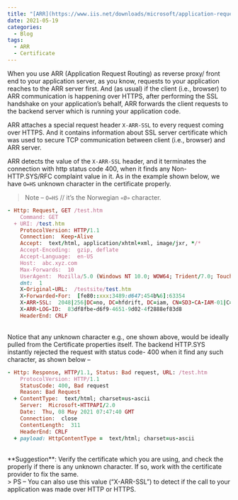 ```yaml
---
title: "[ARR](https://www.iis.net/downloads/microsoft/application-request-routing) rejecting the HTTPS request with HTTP Error code- 400"
date: 2021-05-19
categories:
  - Blog
tags:
  - ARR
  - Certificate
---
```


When you use ARR (Application Request Routing) as reverse proxy/ front end to your application server, as you know, requests to your application reaches to the ARR server first. And (as usual) if the client (i.e., browser) to ARR communication is happening over HTTPS, after performing the SSL handshake on your application’s behalf, ARR forwards the client requests to the backend server which is running your application code. 



ARR attaches a special request header `X-ARR-SSL` to every request coming over HTTPS. And it contains information about SSL server certificate which was used to secure TCP communication between client (i.e., browser) and ARR server. 


ARR detects the value of the `X-ARR-SSL` header, and it terminates the connection with http status code 400, when it finds any Non-HTTP.SYS/RFC complaint value in it.
As in the example shown below, we have `O=HS` unknown character in the certificate properly.
> Note – `O=HS` // it’s the Norwegian `«Ø»` character.

```ruby
- Http: Request, GET /test.htm
    Command: GET
  + URI: /test.htm
    ProtocolVersion: HTTP/1.1
    Connection:  Keep-Alive
    Accept:  text/html, application/xhtml+xml, image/jxr, */*
    Accept-Encoding:  gzip, deflate
    Accept-Language:  en-US
    Host:  abc.xyz.com
    Max-Forwards:  10
    UserAgent:  Mozilla/5.0 (Windows NT 10.0; WOW64; Trident/7.0; Touch; rv:11.0) like Gecko
    dnt:  1
    X-Original-URL:  /testsite/test.htm
    X-Forwarded-For:  [fe80::xxx:3489:d647:454b%6]:63354
    X-ARR-SSL:  2048|256|DC=no, DC=hfdrift, DC=iam, CN=SD3-CA-IAM-01|C=NO, L=Drammen, O=HS, OU=STHF, CN=abc.xyz.com
    X-ARR-LOG-ID:  83df8fbe-d6f9-4651-9d02-4f2888ef83d8
    HeaderEnd: CRLF
```
<br/>
Notice that any unknown character e.g., one shown above, would be ideally pulled from the Certificate properties itself. The backend HTTP.SYS instantly rejected the request with status code- 400 when it find any such character, as shown below – 

```ruby
- Http: Response, HTTP/1.1, Status: Bad request, URL: /test.htm
    ProtocolVersion: HTTP/1.1
    StatusCode: 400, Bad request
    Reason: Bad Request
  + ContentType:  text/html; charset=us-ascii
    Server:  Microsoft-HTTPAPI/2.0
    Date:  Thu, 08 May 2021 07:47:40 GMT
    Connection:  close
    ContentLength:  311
    HeaderEnd: CRLF
  + payload: HttpContentType =  text/html; charset=us-ascii
```
<br/>
**Suggestion**: Verify the certificate which you are using, and check the properly if there is any unknown character. If so, work with the certificate provider to fix the same.

<br/>
> PS – You can also use this value (“X-ARR-SSL”) to detect if the call to your application was made over HTTP or HTTPS. 

